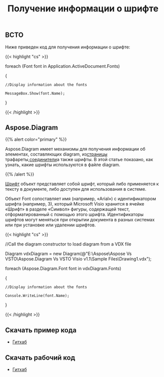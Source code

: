 ﻿---
title: Получение информации о шрифте
type: docs
weight: 80
url: /ru/net/retrieving-font-information/
---
## **ВСТО**
Ниже приведен код для получения информации о шрифте:

{{< highlight "cs" >}}

  foreach (Font font in Application.ActiveDocument.Fonts)

 {

    //Display information about the fonts

    MessageBox.Show(font.Name);

 }

{{< /highlight >}}
## **Aspose.Diagram**
{{% alert color="primary" %}} 

 Aspose.Diagram имеет механизмы для получения информации об элементах, составляющих diagram, из[страницы](https://reference.aspose.com/diagram/net/aspose.diagram/pagecollection) трафареты,[соединители](/diagram/ru/net/retrieving-connector-information/)а также шрифты. В этой статье показано, как узнать, какие шрифты используются в файле diagram.

{{% /alert %}} 

[Шрифт](https://reference.aspose.com/diagram/net/aspose.diagram/font) объект представляет собой шрифт, который либо применяется к тексту в документе, либо доступен для использования в системе.

Объект Font сопоставляет имя (например, «Arial») с идентификатором шрифта (например, 3), который Microsoft Visio хранится в ячейке «Шрифт» в разделе «Символ» фигуры, содержащей текст, отформатированный с помощью этого шрифта. Идентификаторы шрифтов могут меняться при открытии документа в разных системах или при установке или удалении шрифтов.

{{< highlight "cs" >}}

  //Call the diagram constructor to load diagram from a VDX file

 Diagram vdxDiagram = new Diagram(@"E:\Aspose\Aspose Vs VSTO\Aspose.Diagram Vs VSTO Visio v1.1\Sample Files\Drawing1.vdx");

 foreach (Aspose.Diagram.Font font in vdxDiagram.Fonts)

 {

    //Display information about the fonts

    Console.WriteLine(font.Name);

 }

{{< /highlight >}}
## **Скачать пример кода**
- [Гитхаб](https://github.com/aspose-diagram/Aspose.Diagram-for-.NET/releases/tag/AsposeDiagramVsVSTOv1.1)
## **Скачать рабочий код**
- [Гитхаб](https://github.com/aspose-diagram/Aspose.Diagram-for-.NET/tree/master/Plugins/Aspose.Diagram%20Vs%20VSTO%20Visio/Code%20Comparison%20of%20Common%20Features/Retrieving%20Font%20Information)
